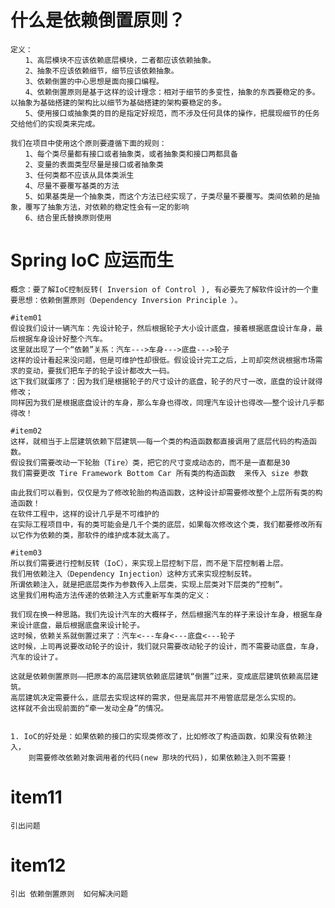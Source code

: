 # 什么是依赖倒置原则？ 
    定义：
    　　1、高层模块不应该依赖底层模块，二者都应该依赖抽象。
    　　2、抽象不应该依赖细节，细节应该依赖抽象。
    　　3、依赖倒置的中心思想是面向接口编程。
    　　4、依赖倒置原则是基于这样的设计理念：相对于细节的多变性，抽象的东西要稳定的多。以抽象为基础搭建的架构比以细节为基础搭建的架构要稳定的多。
    　　5、使用接口或抽象类的目的是指定好规范，而不涉及任何具体的操作，把展现细节的任务交给他们的实现类来完成。
    
    我们在项目中使用这个原则要遵循下面的规则：
    　　1、每个类尽量都有接口或者抽象类，或者抽象类和接口两都具备
    　　2、变量的表面类型尽量是接口或者抽象类
    　　3、任何类都不应该从具体类派生
    　　4、尽量不要覆写基类的方法
    　　5、如果基类是一个抽象类，而这个方法已经实现了，子类尽量不要覆写。类间依赖的是抽象，覆写了抽象方法，对依赖的稳定性会有一定的影响
    　　6、结合里氏替换原则使用

#  Spring IoC 应运而生
    概念：要了解IoC控制反转( Inversion of Control ), 有必要先了解软件设计的一个重要思想：依赖倒置原则（Dependency Inversion Principle ）。
    
    #item01
    假设我们设计一辆汽车：先设计轮子，然后根据轮子大小设计底盘，接着根据底盘设计车身，最后根据车身设计好整个汽车。
    这里就出现了一个“依赖”关系：汽车--->车身--->底盘--->轮子
    这样的设计看起来没问题，但是可维护性却很低。假设设计完工之后，上司却突然说根据市场需求的变动，要我们把车子的轮子设计都改大一码。
    这下我们就蛋疼了：因为我们是根据轮子的尺寸设计的底盘，轮子的尺寸一改，底盘的设计就得修改；
    同样因为我们是根据底盘设计的车身，那么车身也得改，同理汽车设计也得改——整个设计几乎都得改！
    
    #item02
    这样，就相当于上层建筑依赖下层建筑——每一个类的构造函数都直接调用了底层代码的构造函数。
    假设我们需要改动一下轮胎（Tire）类，把它的尺寸变成动态的，而不是一直都是30
    我们需要更改 Tire Framework Bottom Car 所有类的构造函数  来传入 size 参数
    
    由此我们可以看到，仅仅是为了修改轮胎的构造函数，这种设计却需要修改整个上层所有类的构造函数！
    在软件工程中，这样的设计几乎是不可维护的
    在实际工程项目中，有的类可能会是几千个类的底层，如果每次修改这个类，我们都要修改所有以它作为依赖的类，那软件的维护成本就太高了。 
    
    #item03
    所以我们需要进行控制反转（IoC），来实现上层控制下层，而不是下层控制着上层。
    我们用依赖注入（Dependency Injection）这种方式来实现控制反转。
    所谓依赖注入，就是把底层类作为参数传入上层类，实现上层类对下层类的“控制”。
    这里我们用构造方法传递的依赖注入方式重新写车类的定义：
    
    我们现在换一种思路。我们先设计汽车的大概样子，然后根据汽车的样子来设计车身，根据车身来设计底盘，最后根据底盘来设计轮子。
    这时候，依赖关系就倒置过来了：汽车<---车身<---底盘<---轮子 
    这时候，上司再说要改动轮子的设计，我们就只需要改动轮子的设计，而不需要动底盘，车身，汽车的设计了。
    
    这就是依赖倒置原则——把原本的高层建筑依赖底层建筑“倒置”过来，变成底层建筑依赖高层建筑。
    高层建筑决定需要什么，底层去实现这样的需求，但是高层并不用管底层是怎么实现的。
    这样就不会出现前面的“牵一发动全身”的情况。
    
    
    1. IoC的好处是：如果依赖的接口的实现类修改了，比如修改了构造函数，如果没有依赖注入，
        则需要修改依赖对象调用者的代码(new 那块的代码)，如果依赖注入则不需要！
        
        
# item11     
    引出问题
# item12     
    引出 依赖倒置原则  如何解决问题
        
        
        
        
        